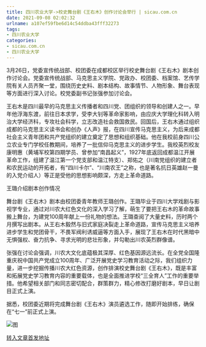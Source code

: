 ```yaml
---
title: 四川农业大学->校史舞台剧《王右木》创作讨论会举行 | sicau.com.cn
date: 2021-09-08 02:02:32
urlname: a107ef59fbe6d14c54ddba43fff32273
tags: 
- 四川农业大学
categories:
- sicau.com.cn
- 四川农业大学
---
```

3月26日，党委宣传统战部、校团委在成都校区举行校史舞台剧《王右木》剧本创作讨论会。党委宣传统战部、马克思主义学院、党政办、校团委、档案馆、艺传学院有关人员齐聚一堂，围绕历史史料、剧本结构、故事情节、人物形象、舞台表现等方面进行深入讨论。校党委副书记张强参加讨论会。

王右木是四川最早的马克思主义传播者和四川党、团组织的领导和创建人之一。早年他浮海东渡，前往日本求学，受李大钊等革命家影响，由应庆大学理化科转入明治大学经济科，专攻社会科学，立志改造社会救国救民。回国后，王右木通过组织成都的马克思主义读书会和创办《人声》报，在四川宣传马克思主义，为后来成都社会主义青年团和共产党组织的建立奠定了思想和组织基础。他在我校前身四川公立农业专门学校任教期间，培养了一批信仰马克思主义的进步学生。我校英烈校友康明惠（黄埔军校第四期学员、曾参加“南昌起义”，1927年底返回成都温江开展革命工作，组建了温江第一个党支部和温江特支）、郑佑之（川南党组织的建立者和农民运动的开拓者，有“四川卡尔”、“川南农王”之称，也是著名抗日英雄赵一曼的入党介绍人）等正是受他的思想影响颇深，方走上革命道路。

王璐介绍剧本创作情况

舞台剧《王右木》剧本由校团委青年教师王璐创作。王璐毕业于四川大学戏剧与影视学专业，通过对川农大红色文化的深入学习了解，萌生了要把王右木的革命故事搬上舞台，为建党100周年献上一份礼物的想法。王璐查阅了大量史料，历时两个月撰写出剧本。从王右木毅然与旧式家庭决裂走上革命道路，宣传马克思主义培养进步学生和党团骨干，不畏军阀利诱威逼等方面入手，展现了王右木在时代黑暗中无惧强权、奋力抗争、寻求光明的悲壮形象，并勾勒出川农英烈群像谱。

张强在讨论会强调，川农大文化底蕴极其深厚、红色基因源远流长。在全党全国隆重庆祝中国共产党成立100周年、广泛开展党史学习教育活动之际，我们组织力量，进一步挖掘传播川农大红色资源，创作排演校史舞台剧《王右木》，既是丰富和拓展党史学习教育内容的重要载体，也是全面推进学校“三全育人”工作的重要举措。他希望相关部门和同志密切配合，群策群力，精心修改打磨好剧本，早日让剧目正式上演。

据悉，校团委近期将完成舞台剧《王右木》演员遴选工作，随即开始排练，确保在“七一”前正式上演。

![图](https://news.sicau.edu.cn/__local/8/93/59/DF04F8DE9171D31602FA58E0C6F_9FEC649E_9F00.jpg)

[转入文章首发地址](https://news.sicau.edu.cn/info/1135/61316.htm)